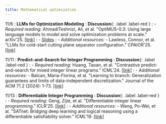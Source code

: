 ```yaml
---
title: Mathematical optimization
---
```


11/6
: **LLMs for Optimization Modeling**
  : **Discussion**{: .label .label-red }
: - *Required reading:* AhmadiTeshnizi, Ali, et al. "OptiMUS-0.3: Using large language models to model and solve optimization problems at scale." arXiv'25. [[link]](https://www.arxiv.org/abs/2407.19633)
: - [Slides](https://vitercik.github.io/ai4algs_25/assets/pdf/7_OptiMUS.pdf)
: - *Additional resources:*
    - Lawless, Connor, et al. "LLMs for cold-start cutting plane separator configuration." CPAIOR'25. [[link]](https://arxiv.org/abs/2412.12038)

11/11
: **Predict-and-Search for Integer Programming**
  : **Discussion**{: .label .label-red }
: - *Required reading:* Huang, Taoan, et al. "Contrastive predict-and-search for mixed integer linear programs." ICML'24. [[link]](https://openreview.net/pdf?id=zatLnLvbs8)
: - *Additional resources:*
    - Balcan, Maria-Florina, et al. "Learning to branch: Generalization guarantees and limits of data-independent discretization." Journal of the ACM 71.2 (2024): 1-73. [[link]](https://dl.acm.org/doi/full/10.1145/3637840)

11/13
: **Differentiable Integer Programming**
  : **Discussion**{: .label .label-red }
: - *Required reading:* Geng, Zijie, et al. "Differentiable integer linear programming." ICLR'25. [[link]](https://openreview.net/pdf?id=FPfCUJTsCn)
: - *Additional resources:*
    - Wang, Po-Wei, et al. "SATnet: Bridging deep learning and logical reasoning using a differentiable satisfiability solver." ICML'19. [[link]](https://proceedings.mlr.press/v97/wang19e.html)